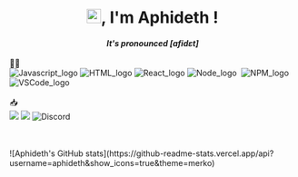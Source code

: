 <h1 align="center"> <img src="https://media.giphy.com/media/hvRJCLFzcasrR4ia7z/giphy.gif" width="25px">, I'm Aphideth !</h1>
<h4 align="center"><i>It's pronounced [afidɛt]</i></h4>

👨‍💻
<br>
![Javascript_logo](https://camo.githubusercontent.com/9267d32864dd21bb6ecc69ca8003b366455714f24c02bcc1b68a1c7d578e547a/68747470733a2f2f696d672e736869656c64732e696f2f62616467652f4a4156415343524950542d3332333333303f7374796c653d666f722d7468652d6261646765266c6f676f3d6a617661736372697074266c6f676f436f6c6f723d463744463145)
![HTML_logo](https://camo.githubusercontent.com/3089cae634b5524ec733e53b19f3f74ce09ef61897baf5f114620ebfc3916384/68747470733a2f2f696d672e736869656c64732e696f2f62616467652f2d48544d4c352d2532334534344432373f7374796c653d666f722d7468652d6261646765266c6f676f3d68746d6c35266c6f676f436f6c6f723d666666666666) 
![React_logo](https://camo.githubusercontent.com/35ed2859d7e03b4695a17eedefe6c45c9120136860786d5475d0cf6f55d8c4f6/68747470733a2f2f696d672e736869656c64732e696f2f62616467652f72656163742532302d2532333030443946462e7376673f267374796c653d666f722d7468652d6261646765266c6f676f3d7265616374266c6f676f436f6c6f723d7768697465)
![Node_logo](https://camo.githubusercontent.com/cc96d7d28a6ca21ddbb1f2521d751d375230ed840271e6a4c8694cf87cc60c14/68747470733a2f2f696d672e736869656c64732e696f2f62616467652f6e6f64652e6a732532302d2532333433383533442e7376673f267374796c653d666f722d7468652d6261646765266c6f676f3d6e6f64652e6a73266c6f676f436f6c6f723d7768697465)
![]()
![NPM_logo](https://camo.githubusercontent.com/b47580b7e8e0b4ce9bb718070140318f72d316a0c88e0dd53a5ac4b0bdfc755e/68747470733a2f2f696d672e736869656c64732e696f2f62616467652f4e504d2d2532333030303030302e7376673f7374796c653d666f722d7468652d6261646765266c6f676f3d6e706d266c6f676f436f6c6f723d7768697465)
![VSCode_logo](https://camo.githubusercontent.com/a0484e6383e852e622da1e934b7724921ab9b69d69246d90f899424b01f6deb1/68747470733a2f2f696d672e736869656c64732e696f2f62616467652f56697375616c25323053747564696f253230436f64652d3030373864372e7376673f7374796c653d666f722d7468652d6261646765266c6f676f3d76697375616c2d73747564696f2d636f6465266c6f676f436f6c6f723d7768697465)
<br>
<br>
📥
<br>
<a href="https://www.linkedin.com/in/aphidethp/?locale=en_US"><img src="https://camo.githubusercontent.com/a493f6833f99fb3c85788d6d9305e6b7a42b838e5ee5d138fd9a8214a7e77472/68747470733a2f2f696d672e736869656c64732e696f2f62616467652f6c696e6b6564696e2d2532333030373742352e7376673f267374796c653d666f722d7468652d6261646765266c6f676f3d6c696e6b6564696e266c6f676f436f6c6f723d7768697465"></a>
<a href="mailto:aphideth.dev@gmail.com"><img src="https://camo.githubusercontent.com/2e31b0d0e07e5431ee3f85689b488016d52a4fb97e523ae497023a9746e2e52e/68747470733a2f2f696d672e736869656c64732e696f2f62616467652f676d61696c2d2532334431343833362e7376673f267374796c653d666f722d7468652d6261646765266c6f676f3d676d61696c266c6f676f436f6c6f723d7768697465"></a>
![Discord](https://img.shields.io/badge/Aphideth%20Luffy%233586-%237289DA.svg?style=for-the-badge&logo=discord&logoColor=white)

<br>
<br>
![Aphideth's GitHub stats](https://github-readme-stats.vercel.app/api?username=aphideth&show_icons=true&theme=merko)


